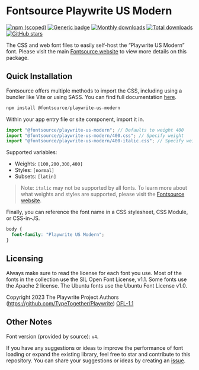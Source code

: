 # Fontsource Playwrite US Modern

[![npm (scoped)](https://img.shields.io/npm/v/@fontsource/playwrite-us-modern?color=brightgreen)](https://www.npmjs.com/package/@fontsource/playwrite-us-modern) [![Generic badge](https://img.shields.io/badge/fontsource-passing-brightgreen)](https://github.com/fontsource/fontsource) [![Monthly downloads](https://badgen.net/npm/dm/@fontsource/playwrite-us-modern)](https://github.com/fontsource/fontsource) [![Total downloads](https://badgen.net/npm/dt/@fontsource/playwrite-us-modern)](https://github.com/fontsource/fontsource) [![GitHub stars](https://img.shields.io/github/stars/fontsource/fontsource.svg?style=social&label=Star)](https://github.com/fontsource/fontsource/stargazers)

The CSS and web font files to easily self-host the “Playwrite US Modern” font. Please visit the main [Fontsource website](https://fontsource.org/fonts/playwrite-us-modern) to view more details on this package.

## Quick Installation

Fontsource offers multiple methods to import the CSS, including using a bundler like Vite or using SASS. You can find full documentation [here](https://fontsource.org/docs/getting-started/introduction).

```javascript
npm install @fontsource/playwrite-us-modern
```

Within your app entry file or site component, import it in.

```javascript
import "@fontsource/playwrite-us-modern"; // Defaults to weight 400
import "@fontsource/playwrite-us-modern/400.css"; // Specify weight
import "@fontsource/playwrite-us-modern/400-italic.css"; // Specify weight and style
```

Supported variables:
- Weights: `[100,200,300,400]`
- Styles: `[normal]`
- Subsets: `[latin]`

> Note: `italic` may not be supported by all fonts. To learn more about what weights and styles are supported, please visit the [Fontsource website](https://fontsource.org/fonts/playwrite-us-modern).

Finally, you can reference the font name in a CSS stylesheet, CSS Module, or CSS-in-JS.

```css
body {
  font-family: "Playwrite US Modern";
}
```

## Licensing
Always make sure to read the license for each font you use. Most of the fonts in the collection use the SIL Open Font License, v1.1. Some fonts use the Apache 2 license. The Ubuntu fonts use the Ubuntu Font License v1.0.

Copyright 2023 The Playwrite Project Authors (https://github.com/TypeTogether/Playwrite)
[OFL-1.1](http://scripts.sil.org/OFL)

## Other Notes
Font version (provided by source): `v4`.

If you have any suggestions or ideas to improve the performance of font loading or expand the existing library, feel free to star and contribute to this repository. You can share your suggestions or ideas by creating an [issue](https://github.com/fontsource/fontsource/issues).